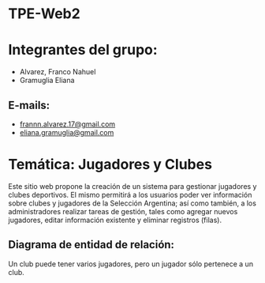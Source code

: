 # TPE-Web2
# Integrantes del grupo:
- Alvarez, Franco Nahuel
- Gramuglia Eliana
## E-mails:
- frannn.alvarez.17@gmail.com
- eliana.gramuglia@gmail.com


# Temática: Jugadores y Clubes
Este sitio web propone la creación de un sistema para gestionar jugadores y clubes deportivos.
El mismo permitirá a los usuarios poder ver información sobre clubes y jugadores de la Selección Argentina; así como también, a los administradores realizar tareas de gestión, tales como agregar nuevos jugadores, editar información existente y eliminar registros (filas).

## Diagrama de entidad de relación: 
Un club puede tener varios jugadores, pero un jugador sólo pertenece a un club. 

